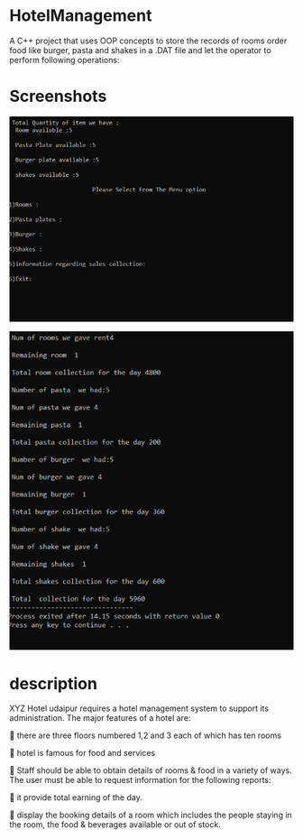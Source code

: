 # HotelManagement
A C++ project that uses OOP concepts to store the records of rooms order food like burger, pasta and shakes in a .DAT file and let the operator to perform following operations:


# Screenshots

![Screenshot](https://github.com/Rudraksh2003/HotelManagement/blob/main/Screenshot%202023-02-21%20093205.png?raw=true)

![Screenshot](https://github.com/Rudraksh2003/HotelManagement/blob/main/Screenshot%202023-02-21%20095828.png?raw=true)


# description 
XYZ Hotel udaipur requires a hotel management system to support its administration. The major features of a hotel are:

 there are three floors numbered 1,2 and 3 each of which has ten rooms  

 hotel is famous for food and services


 Staff should be able to obtain details of  rooms & food in a variety of ways. The user must be able to request information for the following reports:

 it provide total earning of the day.

 display the booking details of a  room which includes the people staying in the room,
the food & beverages available or out of stock.
